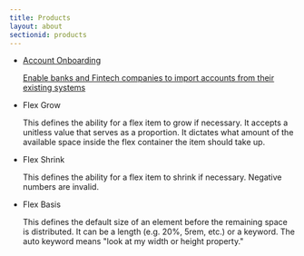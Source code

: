 ```yaml
---
title: Products
layout: about 
sectionid: products 
---
```



<ul class="cards">
  <li class="cards__item">
    <a href="{{ "/docs/productPage/" | prepend: site.baseurl }}" class="card">
      <div class="card__image card__image--fence"></div>
      <div class="card__content">
        <div class="card__title">Account Onboarding</div>
        <p class="card__text">Enable banks and Fintech companies to import accounts from their existing systems</p>
      </div>
    </a>
  </li>
  <li class="cards__item">
    <div class="card">
      <div class="card__image card__image--river"></div>
      <div class="card__content">
        <div class="card__title">Flex Grow</div>
        <p class="card__text">This defines the ability for a flex item to grow if necessary. It accepts a unitless value that serves as a proportion. It dictates what amount of the available space inside the flex container the item should take up.</p>
      </div>
    </div>
  </li>
  <li class="cards__item">
    <div class="card">
      <div class="card__image card__image--record"></div>
      <div class="card__content">
        <div class="card__title">Flex Shrink</div>
        <p class="card__text">This defines the ability for a flex item to shrink if necessary. Negative numbers are invalid.</p>
      </div>
    </div>
  </li>
  <li class="cards__item">
    <div class="card">
      <div class="card__image card__image--flowers"></div>
      <div class="card__content">
        <div class="card__title">Flex Basis</div>
        <p class="card__text">This defines the default size of an element before the remaining space is distributed. It can be a length (e.g. 20%, 5rem, etc.) or a keyword. The auto keyword means "look at my width or height property."</p>
      </div>
    </div>
  </li>
</ul>
